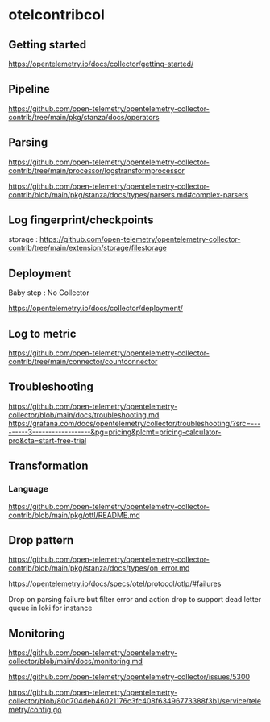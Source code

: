 # otelcontribcol

## Getting started

https://opentelemetry.io/docs/collector/getting-started/

## Pipeline
https://github.com/open-telemetry/opentelemetry-collector-contrib/tree/main/pkg/stanza/docs/operators

## Parsing
https://github.com/open-telemetry/opentelemetry-collector-contrib/tree/main/processor/logstransformprocessor

https://github.com/open-telemetry/opentelemetry-collector-contrib/blob/main/pkg/stanza/docs/types/parsers.md#complex-parsers

## Log fingerprint/checkpoints

storage : https://github.com/open-telemetry/opentelemetry-collector-contrib/tree/main/extension/storage/filestorage

## Deployment

Baby step : No Collector

https://opentelemetry.io/docs/collector/deployment/

## Log to metric
https://github.com/open-telemetry/opentelemetry-collector-contrib/tree/main/connector/countconnector

## Troubleshooting
https://github.com/open-telemetry/opentelemetry-collector/blob/main/docs/troubleshooting.md
https://grafana.com/docs/opentelemetry/collector/troubleshooting/?src=---------3------------------&pg=pricing&plcmt=pricing-calculator-pro&cta=start-free-trial

## Transformation
### Language
https://github.com/open-telemetry/opentelemetry-collector-contrib/blob/main/pkg/ottl/README.md

## Drop pattern
https://github.com/open-telemetry/opentelemetry-collector-contrib/blob/main/pkg/stanza/docs/types/on_error.md

https://opentelemetry.io/docs/specs/otel/protocol/otlp/#failures

Drop on parsing failure but filter error and action drop to support dead letter queue in loki for instance

## Monitoring
https://github.com/open-telemetry/opentelemetry-collector/blob/main/docs/monitoring.md

https://github.com/open-telemetry/opentelemetry-collector/issues/5300

https://github.com/open-telemetry/opentelemetry-collector/blob/80d704deb46021176c3fc408f63496773388f3b1/service/telemetry/config.go
